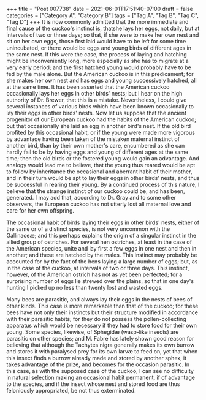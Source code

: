 +++
title = "Post 007738"
date = 2021-06-01T17:51:40-07:00
draft = false
categories = ["Category A", "Category B"]
tags = ["Tag A", "Tag B", "Tag C", "Tag D"]
+++
It is now commonly admitted that the more immediate and final cause of the cuckoo's instinct is, thatshe lays her eggs, not daily, but at intervals of two or three days; so that, if she were to make her own nest and sit on her own eggs, those first laid would have to be left for some time unincubated, or there would be eggs and young birds of different ages in the same nest. If this were the case, the process of laying and hatching might be inconveniently long, more especially as she has to migrate at a very early period; and the first hatched young would probably have to be fed by the male alone. But the American cuckoo is in this predicament; for she makes her own nest and has eggs and young successively hatched, all at the same time. It has been asserted that the American cuckoo occasionally lays her eggs in other birds' nests; but I hear on the high authority of Dr. Brewer, that this is a mistake. Nevertheless, I could give several instances of various birds which have been known occasionally to lay their eggs in other birds' nests. Now let us suppose that the ancient progenitor of our European cuckoo had the habits of the American cuckoo; but that occasionally she laid an egg in another bird's nest. If the old bird profited by this occasional habit, or if the young were made more vigorous by advantage having been taken of the mistaken maternal instinct of another bird, than by their own mother's care, encumbered as she can hardly fail to be by having eggs and young of different ages at the same time; then the old birds or the fostered young would gain an advantage. And analogy would lead me to believe, that the young thus reared would be apt to follow by inheritance the occasional and aberrant habit of their mother, and in their turn would be apt to lay their eggs in other birds' nests, and thus be successful in rearing their young. By a continued process of this nature, I believe that the strange instinct of our cuckoo could be, and has been, generated. I may add that, according to Dr. Gray and to some other observers, the European cuckoo has not utterly lost all maternal love and care for her own offspring.

The occasional habit of birds laying their eggs in other birds' nests, either of the same or of a distinct species, is not very uncommon with the Gallinaceæ; and this perhaps explains the origin of a singular instinct in the allied group of ostriches. For several hen ostriches, at least in the case of the American species, unite and lay first a few eggs in one nest and then in another; and these are hatched by the males. This instinct may probably be accounted for by the fact of the hens laying a large number of eggs; but, as in the case of the cuckoo, at intervals of two or three days. This instinct, however, of the American ostrich has not as yet been perfected; for a surprising number of eggs lie strewed over the plains, so that in one day's hunting I picked up no less than twenty lost and wasted eggs.

Many bees are parasitic, and always lay their eggs in the nests of bees of other kinds. This case is more remarkable than that of the cuckoo; for these bees have not only their instincts but their structure modified in accordance with their parasitic habits; for they do not possess the pollen-collecting apparatus which would be necessary if they had to store food for their own young. Some species, likewise, of Sphegidæ (wasp-like insects) are parasitic on other species; and M. Fabre has lately shown good reason for believing that although the Tachytes nigra generally makes its own burrow and stores it with paralysed prey for its own larvæ to feed on, yet that when this insect finds a burrow already made and stored by another sphex, it takes advantage of the prize, and becomes for the occasion parasitic. In this case, as with the supposed case of the cuckoo, I can see no difficulty in natural selection making an occasional habit permanent, if of advantage to the species, and if the insect whose nest and stored food are thus feloniously appropriated, be not thus exterminated.
